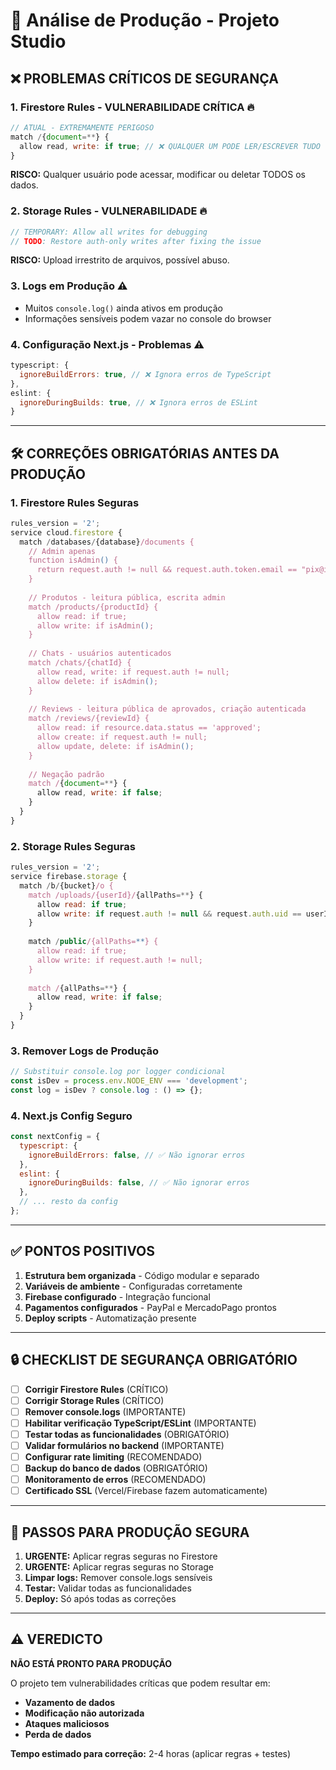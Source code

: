 # 🚨 Análise de Produção - Projeto Studio

## ❌ **PROBLEMAS CRÍTICOS DE SEGURANÇA**

### 1. **Firestore Rules - VULNERABILIDADE CRÍTICA** 🔥
```javascript
// ATUAL - EXTREMAMENTE PERIGOSO
match /{document=**} {
  allow read, write: if true; // ❌ QUALQUER UM PODE LER/ESCREVER TUDO
}
```
**RISCO:** Qualquer usuário pode acessar, modificar ou deletar TODOS os dados.

### 2. **Storage Rules - VULNERABILIDADE** 🔥
```javascript
// TEMPORARY: Allow all writes for debugging
// TODO: Restore auth-only writes after fixing the issue
```
**RISCO:** Upload irrestrito de arquivos, possível abuso.

### 3. **Logs em Produção** ⚠️
- Muitos `console.log()` ainda ativos em produção
- Informações sensíveis podem vazar no console do browser

### 4. **Configuração Next.js - Problemas** ⚠️
```javascript
typescript: {
  ignoreBuildErrors: true, // ❌ Ignora erros de TypeScript
},
eslint: {
  ignoreDuringBuilds: true, // ❌ Ignora erros de ESLint
}
```

---

## 🛠️ **CORREÇÕES OBRIGATÓRIAS ANTES DA PRODUÇÃO**

### 1. **Firestore Rules Seguras**
```javascript
rules_version = '2';
service cloud.firestore {
  match /databases/{database}/documents {
    // Admin apenas
    function isAdmin() {
      return request.auth != null && request.auth.token.email == "pix@italosantos.com";
    }
    
    // Produtos - leitura pública, escrita admin
    match /products/{productId} {
      allow read: if true;
      allow write: if isAdmin();
    }
    
    // Chats - usuários autenticados
    match /chats/{chatId} {
      allow read, write: if request.auth != null;
      allow delete: if isAdmin();
    }
    
    // Reviews - leitura pública de aprovados, criação autenticada
    match /reviews/{reviewId} {
      allow read: if resource.data.status == 'approved';
      allow create: if request.auth != null;
      allow update, delete: if isAdmin();
    }
    
    // Negação padrão
    match /{document=**} {
      allow read, write: if false;
    }
  }
}
```

### 2. **Storage Rules Seguras**
```javascript
rules_version = '2';
service firebase.storage {
  match /b/{bucket}/o {
    match /uploads/{userId}/{allPaths=**} {
      allow read: if true;
      allow write: if request.auth != null && request.auth.uid == userId;
    }
    
    match /public/{allPaths=**} {
      allow read: if true;
      allow write: if request.auth != null;
    }
    
    match /{allPaths=**} {
      allow read, write: if false;
    }
  }
}
```

### 3. **Remover Logs de Produção**
```javascript
// Substituir console.log por logger condicional
const isDev = process.env.NODE_ENV === 'development';
const log = isDev ? console.log : () => {};
```

### 4. **Next.js Config Seguro**
```javascript
const nextConfig = {
  typescript: {
    ignoreBuildErrors: false, // ✅ Não ignorar erros
  },
  eslint: {
    ignoreDuringBuilds: false, // ✅ Não ignorar erros
  },
  // ... resto da config
};
```

---

## ✅ **PONTOS POSITIVOS**

1. **Estrutura bem organizada** - Código modular e separado
2. **Variáveis de ambiente** - Configuradas corretamente
3. **Firebase configurado** - Integração funcional
4. **Pagamentos configurados** - PayPal e MercadoPago prontos
5. **Deploy scripts** - Automatização presente

---

## 🔒 **CHECKLIST DE SEGURANÇA OBRIGATÓRIO**

- [ ] **Corrigir Firestore Rules** (CRÍTICO)
- [ ] **Corrigir Storage Rules** (CRÍTICO)
- [ ] **Remover console.logs** (IMPORTANTE)
- [ ] **Habilitar verificação TypeScript/ESLint** (IMPORTANTE)
- [ ] **Testar todas as funcionalidades** (OBRIGATÓRIO)
- [ ] **Validar formulários no backend** (IMPORTANTE)
- [ ] **Configurar rate limiting** (RECOMENDADO)
- [ ] **Backup do banco de dados** (OBRIGATÓRIO)
- [ ] **Monitoramento de erros** (RECOMENDADO)
- [ ] **Certificado SSL** (Vercel/Firebase fazem automaticamente)

---

## 🚀 **PASSOS PARA PRODUÇÃO SEGURA**

1. **URGENTE:** Aplicar regras seguras no Firestore
2. **URGENTE:** Aplicar regras seguras no Storage  
3. **Limpar logs:** Remover console.logs sensíveis
4. **Testar:** Validar todas as funcionalidades
5. **Deploy:** Só após todas as correções

---

## ⚠️ **VEREDICTO**

**NÃO ESTÁ PRONTO PARA PRODUÇÃO** 

O projeto tem vulnerabilidades críticas que podem resultar em:
- **Vazamento de dados**
- **Modificação não autorizada**
- **Ataques maliciosos**
- **Perda de dados**

**Tempo estimado para correção:** 2-4 horas (aplicar regras + testes)

